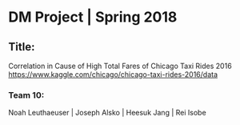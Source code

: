 # DM Project | Spring 2018

## Title: 
Correlation in Cause of High Total Fares of Chicago Taxi Rides 2016
https://www.kaggle.com/chicago/chicago-taxi-rides-2016/data

### Team 10: 
Noah Leuthaeuser | Joseph Alsko | Heesuk Jang | Rei Isobe

